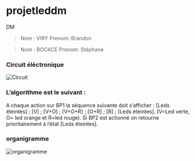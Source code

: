 # projetleddm
DM

>Nom : VIRY
Prenom:  Brandon 


>Nom :  BOCACE
Prenom:  Stéphane
### Circuit éléctronique 
![Circuit](https://i.pinimg.com/originals/3d/c4/85/3dc4857d6c42c285542ed4ee624c0733.png)
### L’algorithme est le suivant :
A chaque action sur BP1 la séquence suivante doit s’afficher : [Leds éteintes] ; [V] ; [V+O] ; [V+O+R] ; [O+R] ; [R] ; [Leds éteintes]. (V=Led verte, O= led orange et R=led rouge).
Si BP2 est actionné on retourne prioritairement à l’état [Leds éteintes].


### organigramme
![organigramme ](https://i.pinimg.com/originals/60/5e/b9/605eb90b2e6eca6e893939eccf752ad7.png ) 

